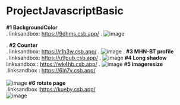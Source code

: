 # ProjectJavascriptBasic
**#1 BackgroundColor** <br>
.
linksandbox: https://9dhms.csb.app/
.
![image](https://user-images.githubusercontent.com/63847215/121546301-631f3880-ca35-11eb-8637-fdc40897b948.png)

.
**#2 Counter** <br> 
. linksandbox: https://r1h3w.csb.app/ 
.
![image](https://user-images.githubusercontent.com/63847215/121626656-0ad15080-caa0-11eb-9240-eff34ed682cb.png)
.
**#3 MHN-BT profile** <br>
. linksandbox: https://u9pub.csb.app/
.
![image](https://user-images.githubusercontent.com/63847215/121676859-59eaa600-cadf-11eb-963c-e756f539a088.png)
**#4 Long shadow** <br>
linksandbox : https://wk4hb.csb.app/
.
![image](https://user-images.githubusercontent.com/63847215/121797139-97b70e00-cc48-11eb-85da-11a9249674c9.png)
**#5 imageresize** <br>
.linksandbox : https://6in7v.csb.app/ <br>           
![image](https://user-images.githubusercontent.com/63847215/122711179-f05f5a00-d28b-11eb-93f9-7498fbae880a.png)
**#6 rotate page** <br>
.linksandbox :https://kueby.csb.app/ <br>
![image](https://user-images.githubusercontent.com/63847215/123499868-ed85b000-d663-11eb-972b-146d36f901cf.png)


